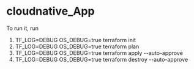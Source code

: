 # cloudnative_App

To run it, run
1. TF_LOG=DEBUG OS_DEBUG=true terraform init
2. TF_LOG=DEBUG OS_DEBUG=true terraform plan
3. TF_LOG=DEBUG OS_DEBUG=true terraform apply --auto-approve
4. TF_LOG=DEBUG OS_DEBUG=true terraform destroy --auto-approve
   